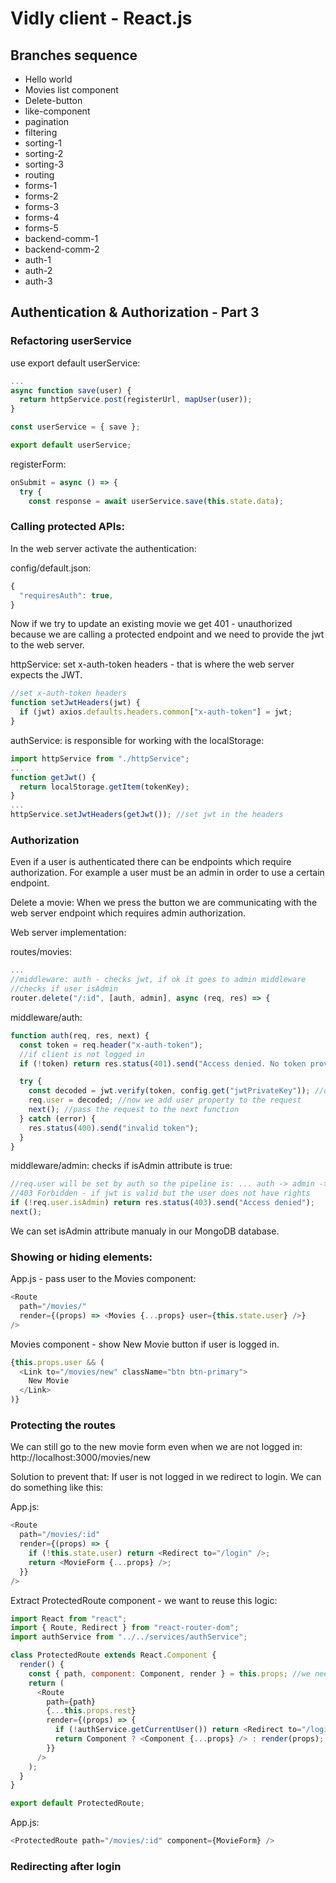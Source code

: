 # Vidly client - React.js

## Branches sequence
- Hello world
- Movies list component
- Delete-button
- like-component
- pagination
- filtering
- sorting-1
- sorting-2
- sorting-3
- routing
- forms-1
- forms-2
- forms-3
- forms-4
- forms-5
- backend-comm-1
- backend-comm-2
- auth-1
- auth-2
- auth-3

## Authentication & Authorization - Part 3

### Refactoring userService
use export default userService:
```javascript
...
async function save(user) {
  return httpService.post(registerUrl, mapUser(user));
}

const userService = { save };

export default userService;
```

registerForm:
```javascript
onSubmit = async () => {
  try {
    const response = await userService.save(this.state.data);
```

### Calling protected APIs:

In the web server activate the authentication:

config/default.json:
```javascript
{
  "requiresAuth": true,
}
```

Now if we try to update an existing movie we get 401 - unauthorized because we are calling a protected endpoint and we need to provide the jwt to the web server.

httpService: set x-auth-token headers - that is where the web server expects the JWT.
```javascript
//set x-auth-token headers
function setJwtHeaders(jwt) {
  if (jwt) axios.defaults.headers.common["x-auth-token"] = jwt;
}
```

authService: is responsible for working with the localStorage:
```javascript
import httpService from "./httpService";
...
function getJwt() {
  return localStorage.getItem(tokenKey);
}
...
httpService.setJwtHeaders(getJwt()); //set jwt in the headers
```

### Authorization
Even if a user is authenticated there can be endpoints which require authorization. For example a user must be an admin in order to use a certain endpoint.

Delete a movie: When we press the button we are communicating with the web server endpoint which requires admin authorization.

Web server implementation:

routes/movies:
```javascript
...
//middleware: auth - checks jwt, if ok it goes to admin middleware
//checks if user isAdmin
router.delete("/:id", [auth, admin], async (req, res) => {
```

middleware/auth: 
```javascript
function auth(req, res, next) {
  const token = req.header("x-auth-token");
  //if client is not logged in
  if (!token) return res.status(401).send("Access denied. No token provided.");

  try {
    const decoded = jwt.verify(token, config.get("jwtPrivateKey")); //decoded payload based on jwtPrivateKey
    req.user = decoded; //now we add user property to the request
    next(); //pass the request to the next function
  } catch (error) {
    res.status(400).send("invalid token");
  }
}
```

middleware/admin: checks if isAdmin attribute is true:
```javascript
//req.user will be set by auth so the pipeline is: ... auth -> admin -> ...
//403 Forbidden - if jwt is valid but the user does not have rights
if (!req.user.isAdmin) return res.status(403).send("Access denied");
next();
```

We can set isAdmin attribute manualy in our MongoDB database.

### Showing or hiding elements:

App.js - pass user to the Movies component:
```javascript
<Route
  path="/movies/"
  render={(props) => <Movies {...props} user={this.state.user} />}
/>
```

Movies component - show New Movie button if user is logged in.
```javascript
{this.props.user && (
  <Link to="/movies/new" className="btn btn-primary">
    New Movie
  </Link>
)}
```

### Protecting the routes

We can still go to the new movie form even when we are not logged in: http://localhost:3000/movies/new

Solution to prevent that: If user is not logged in we redirect to login. We can do something like this:

App.js:
```javascript
<Route
  path="/movies/:id"
  render={(props) => {
    if (!this.state.user) return <Redirect to="/login" />;
    return <MovieForm {...props} />;
  }}
/>
```

Extract ProtectedRoute component - we want to reuse this logic:
```javascript
import React from "react";
import { Route, Redirect } from "react-router-dom";
import authService from "../../services/authService";

class ProtectedRoute extends React.Component {
  render() {
    const { path, component: Component, render } = this.props; //we need to rename component to Component
    return (
      <Route
        path={path}
        {...this.props.rest}
        render={(props) => {
          if (!authService.getCurrentUser()) return <Redirect to="/login" />;
          return Component ? <Component {...props} /> : render(props); //React expects component to start with capital letter.
        }}
      />
    );
  }
}

export default ProtectedRoute;
```

App.js:
```javascript
<ProtectedRoute path="/movies/:id" component={MovieForm} />
```

### Redirecting after login
```javascript

```

```javascript

```

```javascript

```